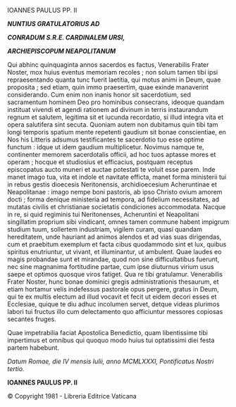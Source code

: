 IOANNES PAULUS PP. II

***NUNTIUS GRATULATORIUS AD***

***CONRADUM S.R.E. CARDINALEM URSI,***

***ARCHIEPISCOPUM NEAPOLITANUM***

Qui abhinc quinquaginta annos sacerdos es factus, Venerabilis Frater Noster, mox huius eventus memoriam recoles ; non solum tamen tibi ipsi repraesentando quanta tunc fuerit laetitia, qui motus animi in Deum, quae propοsita ; sed etiam, quin immο praesertim, quae exinde manaverint considerando. Cum enim non inanis honor sit sacerdotium, sed sacramentum hominem Deo pro hominibus consecrans, ideoque quandam instituat vivendi et agendi rationem ad divinum in terris instaurandum regnum et salutem, legitima sit et iucunda recordatio, si illud integra vita et opera salutifera sint secuta. Quoniam autem non dubitamus quin tibi tam longi temporis spatium mente repetenti gaudium sit bonae conscientiae, en Nοs his Litteris adsumus testificantes te sacerdotio tuo esse optime functum : idque ut idem gaudium multiplicetur. Novimus namque te, continenter memorem sacerdotalis officii, ad hoc tuos aptasse mores et operam ; hocque et studiosius et efficacius, postquam receptus episcopatus aucto muneri et auctae potestati te voluit esse parem. Inde manet imago tua, vita et indole et navitate efficta, manet forma ministerii tui in rebus gestis dioecesis Neritonensis, archidioecesium Acheruntinae et Neapolitanae : imago nempe boni pastoris, ab ipso Christo ovium amorem docti ; forma denique ministeria ad tempora, ad fidelium necessitates, ad mutatas civilis et christianae societatis condiciones accommodata. Nacque in re, si quid regiminis tui Neritonenses, Acheruntini et Neapοlitani singillatim proprium sibi vindicant, omnes tamen commune habent impigrum studium tuum, sollertem industriam, vigilem curam, quasi quandam hereditatem, unde hauriant ad animos alendos et ad vias suas dirigendas, cum et praebitum exemplum et facta cibus quοdammodo sint et lux, quibus spiritus enutriuntur, ut vivant, et illuminantur, ut ambulent. Quae laudes eo magis probandae sunt et mirandae, quod non sine difficultatibus fuerunt, nec sine magnanima fortitudine partae, cum ipse diuturnus virium usus saepe et optimos quosque viros fatiget. Qua re tibi gratulamur. Venerabilis Frater Noster, hunc bonae dominici gregis administrationis thesaurum, et etiam hortamur velis indefessus pastorale opus pergere, gratus in Deum, qui te ex multis electum ad illud vocavit et fecit ut eidem decori esses et Ecclesiae, quique te diu adhuc incοlumen servet, detque videas plurimos labori tui fructus illo cum delectamento quo afficiuntur messores copiosas secantes fruges.

Quae impetrabilia faciat Apostolica Benedictiο, quam libentissime tibi impertimus et omnibus qui quoquo modo huius tui optatissimi diei festa partem habebunt.

*Datum Rοmae, die IV mensis Iulii, anno MCMLXXXI, Pοntificatus Nostri tertio.*

**IOANNES PAULUS PP. II**

© Copyright 1981 - Libreria Editrice Vaticana